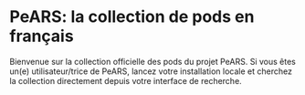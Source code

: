 # PeARS: la collection de pods en français

Bienvenue sur la collection officielle des pods du projet PeARS. Si vous êtes un(e) utilisateur/trice de PeARS, lancez votre installation locale et cherchez la collection directement depuis votre interface de recherche.

